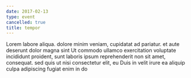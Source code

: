 ```yaml
---
date: 2017-02-13
type: event
cancelled: true
title: tempor
---
```

Lorem labore aliqua. dolore minim veniam, cupidatat ad pariatur. et aute deserunt dolor magna sint Ut commodo ullamco exercitation voluptate incididunt proident, sunt laboris ipsum reprehenderit non sit amet, consequat. sed quis ut nisi consectetur elit, eu Duis in velit irure ea aliquip culpa adipiscing fugiat enim in do